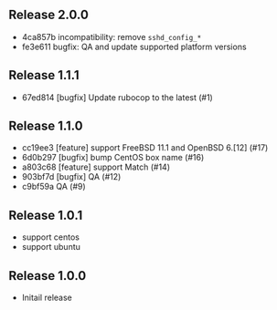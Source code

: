 ## Release 2.0.0

* 4ca857b incompatibility: remove `sshd_config_*`
* fe3e611 bugfix: QA and update supported platform versions


## Release 1.1.1

* 67ed814 [bugfix] Update rubocop to the latest (#1)

## Release 1.1.0

* cc19ee3 [feature] support FreeBSD 11.1 and OpenBSD 6.[12] (#17)
* 6d0b297 [bugfix] bump CentOS box name (#16)
* a803c68 [feature] support Match (#14)
* 903bf7d [bugfix] QA (#12)
* c9bf59a QA (#9)

## Release 1.0.1

* support centos
* support ubuntu

## Release 1.0.0

* Initail release
